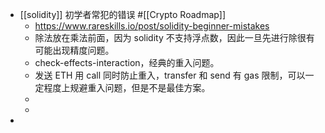- [[solidity]] 初学者常犯的错误 #[[Crypto Roadmap]]
	- https://www.rareskills.io/post/solidity-beginner-mistakes
	- 除法放在乘法前面，因为 solidity 不支持浮点数，因此一旦先进行除很有可能出现精度问题。
	- check-effects-interaction，经典的重入问题。
	- 发送 ETH 用 call 同时防止重入，transfer 和 send 有 gas 限制，可以一定程度上规避重入问题，但是不是最佳方案。
	-
	-
-